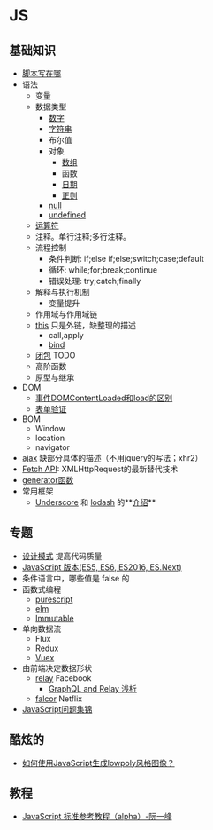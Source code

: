 # JS
## 基础知识
* [脚本写在哪](place.md)
* 语法
  * 变量
  * 数据类型
    * [数字](grammar/number)
    * [字符串](grammar/string)
    * 布尔值
    * 对象
      * [数组](grammar/array)
      * 函数
      * [日期](grammar/date)
      * [正则](grammar/regex)
    * [null](https://developer.mozilla.org/en-US/docs/Web/JavaScript/Reference/Global_Objects/null)
    * [undefined](https://developer.mozilla.org/en-US/docs/Web/JavaScript/Reference/Global_Objects/undefined)
  * [运算符](grammar/operator)
  * 注释。单行注释;多行注释。
  * 流程控制
    * 条件判断: if;else if;else;switch;case;default
    * 循环: while;for;break;continue
    * 错误处理: try;catch;finally
  * 解释与执行机制
    * 变量提升
  * 作用域与作用域链
  * [this](http://www.cnblogs.com/Wayou/p/all-this.html) 只是外链，缺整理的描述
    - call,apply
    - [bind](grammar/this/bind)
  * [闭包](closure) TODO
  * 高阶函数
  * 原型与继承
* DOM
  * [事件DOMContentLoaded和load的区别](dom-content-loaded-vs-load.md)
  * [表单验证](valid-input)
* BOM
  * Window
  * location
  * navigator
* [ajax](ajax.md) 缺部分具体的描述（不用jquery的写法；xhr2）
* [Fetch API](fetch-api): XMLHttpRequest的最新替代技术
* [generator函数](generator)
* 常用框架
  * [Underscore](http://underscorejs.org/) 和 [lodash](https://lodash.com/) 的**[介绍](underscore-and-lodash)**

## 专题
* [设计模式](pattern) 提高代码质量
* [JavaScript 版本(ES5, ES6, ES2016, ES.Next)](ECMAScript)
* 条件语言中，哪些值是 false 的
* 函数式编程
  * [purescript](http://www.purescript.org/)
  * [elm](http://elm-lang.org/)
  * [Immutable](https://facebook.github.io/immutable-js/)
* 单向数据流
  * Flux
  * [Redux](http://redux.js.org/)
  * [Vuex](https://github.com/vuejs/vuex)
* 由前端决定数据形状
  * [relay](https://github.com/facebook/relay) Facebook
    * [GraphQL and Relay 浅析](http://zhuanlan.zhihu.com/purerender/20638731)
  * [falcor](https://github.com/Netflix/falcor) Netflix
* [JavaScript问题集锦](https://github.com/creeperyang/blog/issues/2)

## 酷炫的
* [如何使用JavaScript生成lowpoly风格图像？](https://www.zhihu.com/question/29856775)

## 教程
* [JavaScript 标准参考教程（alpha）-阮一峰](http://javascript.ruanyifeng.com/)
